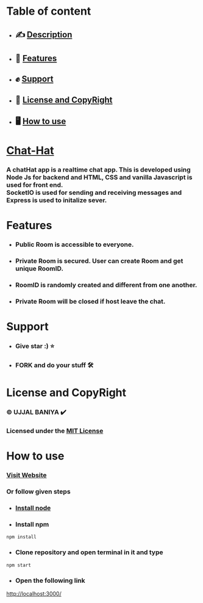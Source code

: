 # Table of content
- ## ✍️ [Description](#Chat-Hat)
- ## 👻 [Features](#features)
- ## ✊ [Support](#support)
- ## 📖 [License and CopyRight](#license)
- ## 🖥️ [How to use](#use)
<!-- - ## 🖥️ [Live Demo](#demo) -->

# [Chat-Hat](https://chat-hat.herokuapp.com/ "visit")

### A **chatHat app** is a realtime chat app. This is developed using Node Js for backend and HTML, CSS and vanilla Javascript is used for front end.<br> SocketIO is used for sending and receiving messages and Express is used to initalize sever.


# Features
- ### Public Room is accessible to everyone.
- ### Private Room is secured. User can create Room and get unique RoomID.
- ### RoomID is randomly created and different from one another.
- ### Private Room will be closed if host leave the chat.

# Support 
- ### **Give star :)** ⭐
- ### **FORK and do your stuff** 🛠️

<h1><a id="license" class="anchor"></a>License and CopyRight</h1>

### ©️ **UJJAL BANIYA** ✔️ <br>
### Licensed under the [MIT License](LICENSE)

<h1><a id="use" class="anchor"></a>How to use</h1>

### [Visit Website](https://chat-hat.herokuapp.com/)
### Or follow given steps
- ### [Install node](https://nodejs.org/en/download/)
- ### Install npm
``npm install``
- ### Clone repository and open terminal in it and type
``npm start``
- ### Open the following link 
[http://localhost:3000/](http://localhost:3000/)
